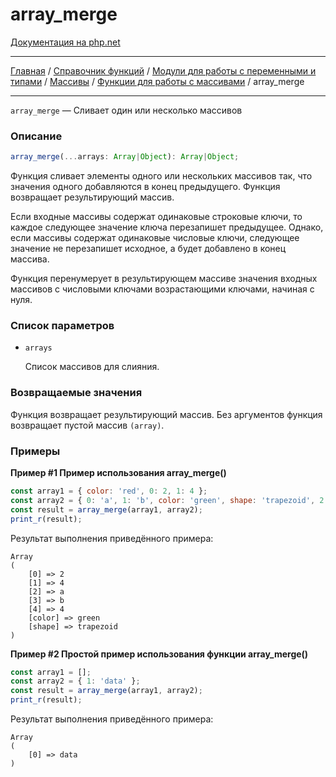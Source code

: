 # array_merge

[Документация на php.net](https://www.php.net/manual/ru/function.array-merge.php)

---

[Главная](../../../../../README.md) / [Справочник функций](../../../../funcref.md) /
[Модули для работы с переменными и типами](../../../vartype.md) / [Массивы](../../array.md) /
[Функции для работы с массивами](../func.md) / array_merge

---

`array_merge` — Сливает один или несколько массивов

### Описание

```ts
array_merge(...arrays: Array|Object): Array|Object;
```

Функция сливает элементы одного или нескольких массивов так, что значения одного добавляются в конец
предыдущего. Функция возвращает результирующий массив.

Если входные массивы содержат одинаковые строковые ключи, то каждое следующее значение ключа
перезапишет предыдущее. Однако, если массивы содержат одинаковые числовые ключи, следующее значение
не перезапишет исходное, а будет добавлено в конец массива.

Функция перенумерует в результирующем массиве значения входных массивов с числовыми ключами
возрастающими ключами, начиная с нуля.

### Список параметров

-   `arrays`

    Список массивов для слияния.

### Возвращаемые значения

Функция возвращает результирующий массив. Без аргументов функция возвращает пустой массив `(array)`.

### Примеры

**Пример #1 Пример использования array_merge()**

```js
const array1 = { color: 'red', 0: 2, 1: 4 };
const array2 = { 0: 'a', 1: 'b', color: 'green', shape: 'trapezoid', 2: 4 };
const result = array_merge(array1, array2);
print_r(result);
```

Результат выполнения приведённого примера:

    Array
    (
        [0] => 2
        [1] => 4
        [2] => a
        [3] => b
        [4] => 4
        [color] => green
        [shape] => trapezoid
    )

**Пример #2 Простой пример использования функции array_merge()**

```js
const array1 = [];
const array2 = { 1: 'data' };
const result = array_merge(array1, array2);
print_r(result);
```

Результат выполнения приведённого примера:

    Array
    (
        [0] => data
    )
